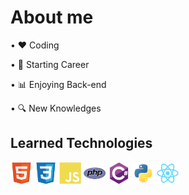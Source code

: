 # About me

• ❤️ Coding

• 💼 Starting Career

• 📊 Enjoying Back-end

• 🔍 New Knowledges

## Learned Technologies

<code><img height="35" title="HTML5" alt="html" src="https://raw.githubusercontent.com/devicons/devicon/master/icons/html5/html5-original.svg"></code>
<code><img height="35" title="CSS3" alt="css" src="https://raw.githubusercontent.com/devicons/devicon/master/icons/css3/css3-original.svg"></code>
<code><img height="35" title="Javascript" alt="javascript" src="https://raw.githubusercontent.com/devicons/devicon/master/icons/javascript/javascript-plain.svg"></code>
<code><img height="35" title="PHP" alt="php" src="https://raw.githubusercontent.com/devicons/devicon/master/icons/php/php-original.svg"></code>
<code><img height="35" title="Csharp" alt="csharp" src="https://raw.githubusercontent.com/devicons/devicon/master/icons/csharp/csharp-original.svg"></code>
<code><img height="35" title="Python" alt="python" src="https://raw.githubusercontent.com/devicons/devicon/master/icons/python/python-original.svg"></code>
<code><img height="35" title="React Native" alt="react-native" src="https://raw.githubusercontent.com/devicons/devicon/master/icons/react/react-original.svg"></code>

